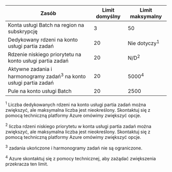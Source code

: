 | **Zasób** | **Limit domyślny** | **Limit maksymalny** |
| --- | --- | --- |
| Konta usługi Batch na region na subskrypcję | 3 |50 |
| Dedykowany rdzeni na konto usługi partia zadań | 20 | Nie dotyczy<sup>1</sup> |
| Rdzenie niskiego priorytetu na konto usługi partia zadań | 20 | N/D<sup>2</sup> |
| Aktywne zadania i harmonogramy zadań<sup>3</sup> na konto usługi partia zadań | 20 | 5000<sup>4</sup> |
| Pule na konto usługi Batch | 20 | 2500 |

<sup>1</sup> Liczba dedykowanych rdzeni na konto usługi partia zadań można zwiększyć, ale maksymalna liczba jest nieokreślony. Skontaktuj się z pomocą techniczną platformy Azure omówimy zwiększyć opcje.

<sup>2</sup> liczba rdzeni niskiego priorytetu w konta usługi partia zadań można zwiększyć, ale maksymalna liczba jest nieokreślony. Skontaktuj się z pomocą techniczną platformy Azure omówimy zwiększyć opcje.

<sup>3</sup> zadania ukończone i harmonogramy zadań nie są ograniczone.

<sup>4</sup> Azure skontaktuj się z pomocy technicznej, aby zażądać zwiększenia przekracza ten limit.
